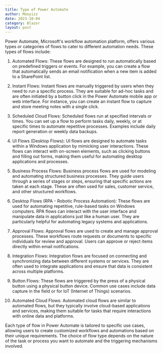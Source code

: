 ```yaml
---
title: Type of Power Automate
author: Mooyizz
date: 2023-10-04
category: Blazor
layout: post
---
```


Power Automate, Microsoft's workflow automation platform, offers various types or categories of flows to cater to different automation needs. These types of flows include:

1. Automated Flows: These flows are designed to run automatically based on predefined triggers or events. For example, you can create a flow that automatically sends an email notification when a new item is added to a SharePoint list.

2. Instant Flows: Instant flows are manually triggered by users when they need to run a specific process. They are suitable for ad-hoc tasks and are often initiated by a button click in the Power Automate mobile app or web interface. For instance, you can create an instant flow to capture and store meeting notes with a single click.

3. Scheduled Cloud Flows: Scheduled flows run at specified intervals or times. You can set up a flow to perform tasks daily, weekly, or at specific times to automate repetitive processes. Examples include daily report generation or weekly data backups.

4. UI Flows (Desktop Flows): UI flows are designed to automate tasks within a Windows application by mimicking user interactions. These flows can interact with on-screen elements, such as clicking buttons and filling out forms, making them useful for automating desktop applications and processes.

5. Business Process Flows: Business process flows are used for modeling and automating structured business processes. They guide users through a series of stages or steps, ensuring that specific actions are taken at each stage. These are often used for sales, customer service, and other structured workflows.

6. Desktop Flows (RPA - Robotic Process Automation): These flows are used for automating repetitive, rule-based tasks on Windows computers. RPA flows can interact with the user interface and manipulate data in applications just like a human user. They are particularly helpful for automating legacy systems and applications.

7. Approval Flows: Approval flows are used to create and manage approval processes. These workflows route requests or documents to specific individuals for review and approval. Users can approve or reject items directly within email notifications.

8. Integration Flows: Integration flows are focused on connecting and synchronizing data between different systems or services. They are often used to integrate applications and ensure that data is consistent across multiple platforms.

9. Button Flows: These flows are triggered by the press of a physical button using a physical button device. Common use cases include data capture in the field or for IoT (Internet of Things) scenarios.

10. Automated Cloud Flows: Automated cloud flows are similar to automated flows, but they typically involve cloud-based applications and services, making them suitable for tasks that require interactions with online data and platforms.

Each type of flow in Power Automate is tailored to specific use cases, allowing users to create customized workflows and automations based on their unique requirements. The choice of flow type depends on the nature of the task or process you want to automate and the triggering mechanisms involved.